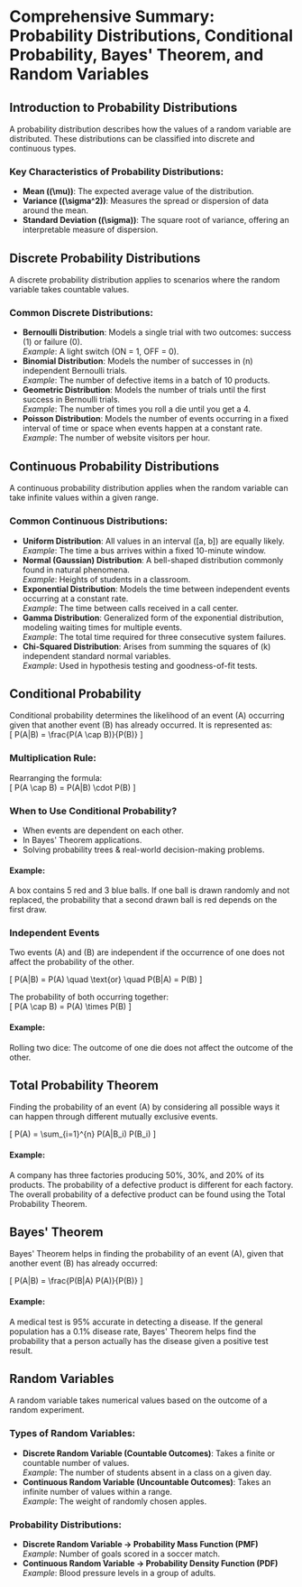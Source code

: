 # Comprehensive Summary: Probability Distributions, Conditional Probability, Bayes' Theorem, and Random Variables

## Introduction to Probability Distributions
A probability distribution describes how the values of a random variable are distributed. These distributions can be classified into discrete and continuous types.

### Key Characteristics of Probability Distributions:
- **Mean (\(\mu\))**: The expected average value of the distribution.
- **Variance (\(\sigma^2\))**: Measures the spread or dispersion of data around the mean.
- **Standard Deviation (\(\sigma\))**: The square root of variance, offering an interpretable measure of dispersion.

## Discrete Probability Distributions
A discrete probability distribution applies to scenarios where the random variable takes countable values.

### Common Discrete Distributions:
- **Bernoulli Distribution**: Models a single trial with two outcomes: success (1) or failure (0).  
  *Example*: A light switch (ON = 1, OFF = 0).
- **Binomial Distribution**: Models the number of successes in \(n\) independent Bernoulli trials.  
  *Example*: The number of defective items in a batch of 10 products.
- **Geometric Distribution**: Models the number of trials until the first success in Bernoulli trials.  
  *Example*: The number of times you roll a die until you get a 4.
- **Poisson Distribution**: Models the number of events occurring in a fixed interval of time or space when events happen at a constant rate.  
  *Example*: The number of website visitors per hour.

## Continuous Probability Distributions
A continuous probability distribution applies when the random variable can take infinite values within a given range.

### Common Continuous Distributions:
- **Uniform Distribution**: All values in an interval \([a, b]\) are equally likely.  
  *Example*: The time a bus arrives within a fixed 10-minute window.
- **Normal (Gaussian) Distribution**: A bell-shaped distribution commonly found in natural phenomena.  
  *Example*: Heights of students in a classroom.
- **Exponential Distribution**: Models the time between independent events occurring at a constant rate.  
  *Example*: The time between calls received in a call center.
- **Gamma Distribution**: Generalized form of the exponential distribution, modeling waiting times for multiple events.  
  *Example*: The total time required for three consecutive system failures.
- **Chi-Squared Distribution**: Arises from summing the squares of \(k\) independent standard normal variables.  
  *Example*: Used in hypothesis testing and goodness-of-fit tests.

## Conditional Probability
Conditional probability determines the likelihood of an event \(A\) occurring given that another event \(B\) has already occurred. It is represented as:  
\[ P(A|B) = \frac{P(A \cap B)}{P(B)} \]

### Multiplication Rule:
Rearranging the formula:  
\[ P(A \cap B) = P(A|B) \cdot P(B) \]

### When to Use Conditional Probability?
- When events are dependent on each other.
- In Bayes' Theorem applications.
- Solving probability trees & real-world decision-making problems.

#### Example:
A box contains 5 red and 3 blue balls. If one ball is drawn randomly and not replaced, the probability that a second drawn ball is red depends on the first draw.

### Independent Events
Two events \(A\) and \(B\) are independent if the occurrence of one does not affect the probability of the other.

\[ P(A|B) = P(A) \quad \text{or} \quad P(B|A) = P(B) \]

The probability of both occurring together:  
\[ P(A \cap B) = P(A) \times P(B) \]

#### Example:
Rolling two dice: The outcome of one die does not affect the outcome of the other.

## Total Probability Theorem
Finding the probability of an event \(A\) by considering all possible ways it can happen through different mutually exclusive events.

\[ P(A) = \sum_{i=1}^{n} P(A|B_i) P(B_i) \]

#### Example:
A company has three factories producing 50%, 30%, and 20% of its products. The probability of a defective product is different for each factory. The overall probability of a defective product can be found using the Total Probability Theorem.

## Bayes' Theorem
Bayes' Theorem helps in finding the probability of an event \(A\), given that another event \(B\) has already occurred:

\[ P(A|B) = \frac{P(B|A) P(A)}{P(B)} \]

#### Example:
A medical test is 95% accurate in detecting a disease. If the general population has a 0.1% disease rate, Bayes' Theorem helps find the probability that a person actually has the disease given a positive test result.

## Random Variables
A random variable takes numerical values based on the outcome of a random experiment.

### Types of Random Variables:
- **Discrete Random Variable (Countable Outcomes)**: Takes a finite or countable number of values.  
  *Example*: The number of students absent in a class on a given day.
- **Continuous Random Variable (Uncountable Outcomes)**: Takes an infinite number of values within a range.  
  *Example*: The weight of randomly chosen apples.

### Probability Distributions:
- **Discrete Random Variable → Probability Mass Function (PMF)**  
  *Example*: Number of goals scored in a soccer match.
- **Continuous Random Variable → Probability Density Function (PDF)**  
  *Example*: Blood pressure levels in a group of adults.

